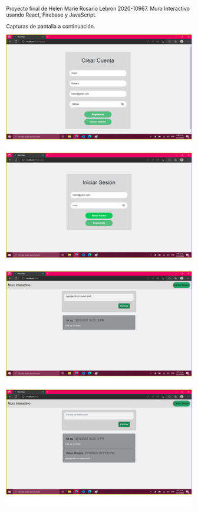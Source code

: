 Proyecto final de Helen Marie Rosario Lebron 2020-10967. Muro Interactivo usando React, Firebase y JavaScript.

Capturas de pantalla a continuación.

![Captura 1](public/img/registro.png)
![Captura 2](public/img/login.png)
![Captura 3](public/img/post.png)
![Captura 4](public/img/home.png)